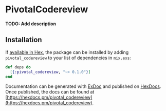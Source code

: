 # PivotalCodereview

**TODO: Add description**

## Installation

If [available in Hex](https://hex.pm/docs/publish), the package can be installed
by adding `pivotal_codereview` to your list of dependencies in `mix.exs`:

```elixir
def deps do
  [{:pivotal_codereview, "~> 0.1.0"}]
end
```

Documentation can be generated with [ExDoc](https://github.com/elixir-lang/ex_doc)
and published on [HexDocs](https://hexdocs.pm). Once published, the docs can
be found at [https://hexdocs.pm/pivotal_codereview](https://hexdocs.pm/pivotal_codereview).

